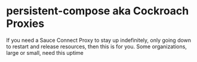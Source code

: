 # persistent-compose aka Cockroach Proxies
If you need a Sauce Connect Proxy to stay up indefinitely, only going down to restart and release resources, then this is for you. Some organizations, large or small, need this uptime 